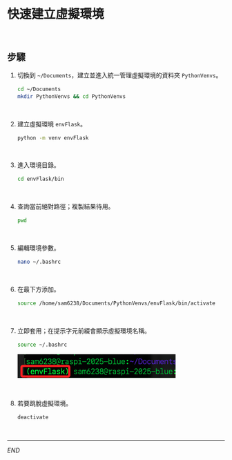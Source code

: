 # 快速建立虛擬環境

<br>

## 步驟

1. 切換到 `~/Documents`，建立並進入統一管理虛擬環境的資料夾 `PythonVenvs`。

    ```bash
    cd ~/Documents
    mkdir PythonVenvs && cd PythonVenvs
    ```

<br>

2. 建立虛擬環境 `envFlask`。

    ```bash
    python -m venv envFlask
    ```

<br>

3. 進入環境目錄。

    ```bash
    cd envFlask/bin
    ```

<br>

4. 查詢當前絕對路徑；複製結果待用。

    ```bash
    pwd
    ```

<br>

5. 編輯環境參數。

    ```bash
    nano ~/.bashrc
    ```

<br>

6. 在最下方添加。

    ```bash
    source /home/sam6238/Documents/PythonVenvs/envFlask/bin/activate
    ```

<br>

7. 立即套用；在提示字元前綴會顯示虛擬環境名稱。

    ```bash
    source ~/.bashrc
    ```

    ![](images/img_136.png)

<br>

8. 若要跳脫虛擬環境。

    ```bash
    deactivate
    ```

<br>

___

_END_